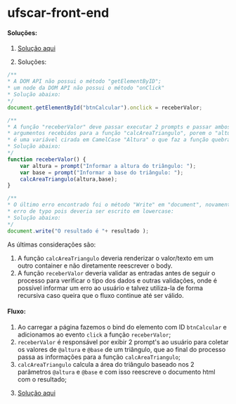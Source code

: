 # ufscar-front-end

#### Soluções:

1) [Solução aqui](01)

2) Soluções:
```javascript
/**
* A DOM API não possui o método "getElementByID";
* um node da DOM API não possui o método "onClick"
* Solução abaixo:
*/
document.getElementById("btnCalcular").onclick = receberValor;
```

```javascript
/**
* A função "receberValor" deve passar executar 2 prompts e passar ambos os 
* argumentos recebidos para a função "calcAreaTriangulo", porem o "altura"
* é uma variável cirada em CamelCase "Altura" o que faz a função quebrar;
* Solução abaixo:
*/
function receberValor() {
    var altura = prompt("Informar a altura do triângulo: ");
    var base = prompt("Informar a base do triângulo: ");
    calcAreaTriangulo(altura,base);
}
```

```javascript
/**
* O último erro encontrado foi o método "Write" em "document", novamente foi um
* erro de typo pois deveria ser escrito em lowercase:
* Solução abaixo:
*/
document.write("O resultado é "+ resultado );
```

As últimas considerações são:

1. A função `calcAreaTriangulo` deveria renderizar o valor/texto em um outro container e não diretamente reescrever o body.
2. A função `receberValor` deveria validar as entradas antes de seguir o processo para verificar o tipo dos dados e outras validações, onde é possível informar um erro ao usuário e talvez utiliza-la de forma recursiva caso queira que o fluxo continue até ser válido.

#### Fluxo:

1. Ao carregar a página fazemos o bind do elemento com ID `btnCalcular` e adicionamos ao evento `click` a função `receberValor`;
2. `receberValor` é responsável por exibir 2 prompt's ao usuário para coletar os valores de `@altura` e `@base` de um triângulo, que ao final do processo passa as informações para a função `calcAreaTriangulo`;
3. `calcAreaTriangulo` calcula a área do triângulo baseado nos 2 parâmetros `@altura` e `@base` e com isso reescreve o documento html com o resultado;

3) [Solução aqui](03)
